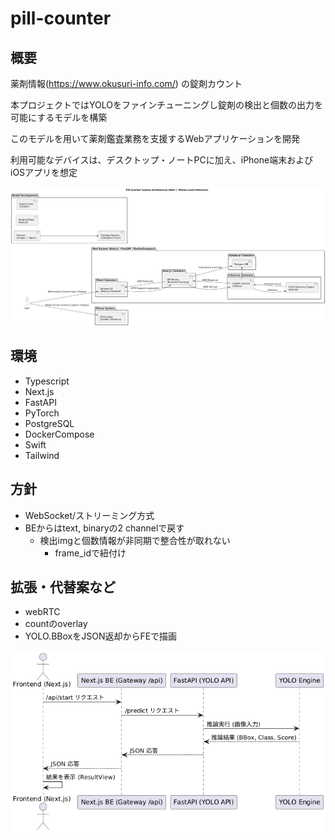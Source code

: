 # pill-counter

## 概要

薬剤情報(https://www.okusuri-info.com/) の錠剤カウント

本プロジェクトではYOLOをファインチューニングし錠剤の検出と個数の出力を可能にするモデルを構築

このモデルを用いて薬剤鑑査業務を支援するWebアプリケーションを開発

利用可能なデバイスは、デスクトップ・ノートPCに加え、iPhone端末およびiOSアプリを想定


![AR](ar.png)

## 環境
- Typescript
- Next.js
- FastAPI
- PyTorch
- PostgreSQL
- DockerCompose
- Swift
- Tailwind

## 方針
- WebSocket/ストリーミング方式
- BEからはtext, binaryの2 channelで戻す
  - 検出imgと個数情報が非同期で整合性が取れない
    - frame_idで紐付け

## 拡張・代替案など
- webRTC
- countのoverlay
- YOLO.BBoxをJSON返却からFEで描画


![AR](ws.png)

